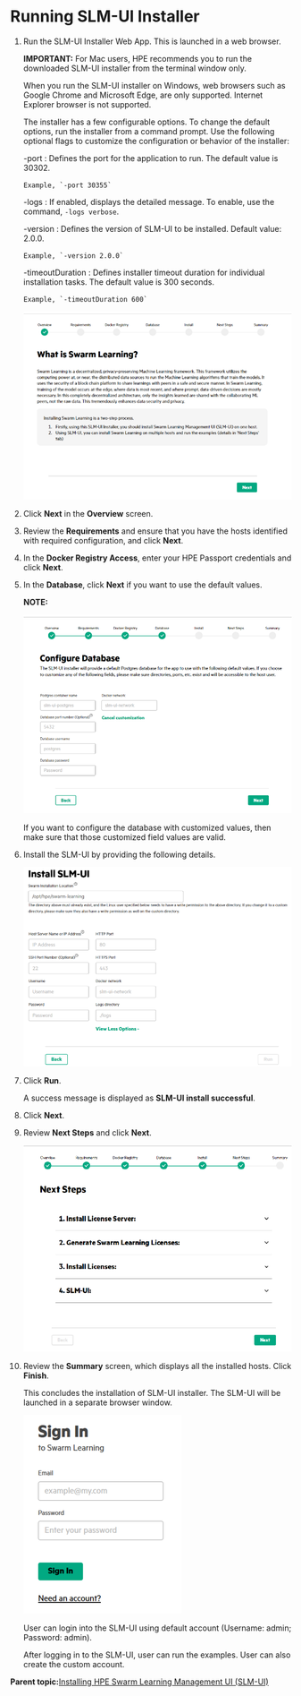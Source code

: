 # <a name="GUID-0256BC04-3EDD-4044-91C9-74372B0B8E1F/"> Running SLM-UI Installer

1.  Run the SLM-UI Installer Web App. This is launched in a web browser.

    **IMPORTANT:** For Mac users, HPE recommends you to run the downloaded SLM-UI installer from the terminal window only.

    When you run the SLM-UI installer on Windows, web browsers such as Google Chrome and Microsoft Edge, are only supported. Internet Explorer browser is not supported.

    The installer has a few configurable options. To change the default options, run the installer from a command prompt. Use the following optional flags to customize the configuration or behavior of the installer:

    -port
    :   Defines the port for the application to run. The default value is 30302.

        Example, `-port 30355`

    -logs
    :   If enabled, displays the detailed message. To enable, use the command, `-logs verbose`.

    -version
    :   Defines the version of SLM-UI to be installed. Default value: 2.0.0.

        Example, `-version 2.0.0`

    -timeoutDuration
    :   Defines installer timeout duration for individual installation tasks. The default value is 300 seconds.

        Example, `-timeoutDuration 600`

    ![SLM-UI](GUID-83B03273-37BC-493F-81E6-062916B3B193-high.png)

2.  Click **Next** in the **Overview** screen.

3.  Review the **Requirements** and ensure that you have the hosts identified with required configuration, and click **Next**.

4.  In the **Docker Registry Access**, enter your HPE Passport credentials and click **Next**.

5.  In the **Database**, click **Next** if you want to use the default values.

    **NOTE:**

    ![Configure Database](GUID-A4B28EFC-7BF9-462D-A1CC-62364F6D82B6-high.png)

    If you want to configure the database with customized values, then make sure that those customized field values are valid.

6.  Install the SLM-UI by providing the following details.

    ![](GUID-356C3AC9-1643-4CB5-A0B8-7DA33D9394BA-high.png)

7.  Click **Run**.

    A success message is displayed as **SLM-UI install successful**.

8.  Click **Next**.

9.  Review **Next Steps** and click **Next**.

    ![Next Steps](GUID-D5DC4FA2-5F59-4FA4-A2F2-7E2EA8FC2212-high.png)

10. Review the **Summary** screen, which displays all the installed hosts. Click **Finish**.

    This concludes the installation of SLM-UI installer. The SLM-UI will be launched in a separate browser window.

    ![](GUID-E00B84BB-E871-4A2E-A5E4-0D08B070DA57-high.png)

    User can login into the SLM-UI using default account \(Username: admin; Password: admin\).

    After logging in to the SLM-UI, user can run the examples. User can also create the custom account.


**Parent topic:**[Installing HPE Swarm Learning Management UI \(SLM-UI\)](GUID-60017971-B0A9-4119-AEAF-A21594EE5C1E.md)

